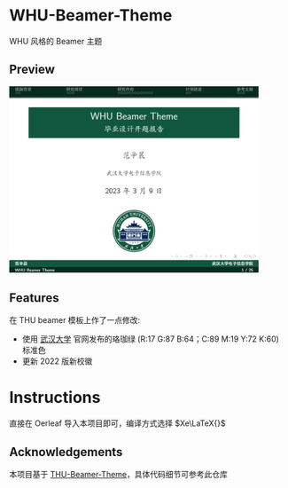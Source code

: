 # WHU-Beamer-Theme
WHU 风格的 Beamer 主题

## Preview
<img src="./Preview.png" width="450" />

## Features

在 THU beamer 模板上作了一点修改:

- 使用 [武汉大学](https://www.whu.edu.cn/info/1153/3232.htm) 官网发布的珞珈绿 (R:17 G:87 B:64；C:89 M:19 Y:72 K:60) 标准色
- 更新 2022 版新校徽

# Instructions

直接在 Oerleaf 导入本项目即可，编译方式选择 $Xe\LaTeX{}$


## Acknowledgements
本项目基于 [THU-Beamer-Theme](https://github.com/tuna/THU-Beamer-Theme)，具体代码细节可参考此仓库
